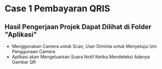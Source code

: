# Case 1 Pembayaran QRIS
## Hasil Pengerjaan Projek Dapat Dilihat di Folder "Aplikasi"
* Menggunakan Camera untuk Scan, User Diminta untuk Menyetujui Izin Penggunaan Camera
* Aplikasi akan Mengeluarkan Suara Notif Ketika Mendeteksi Adanya Gambar QR
